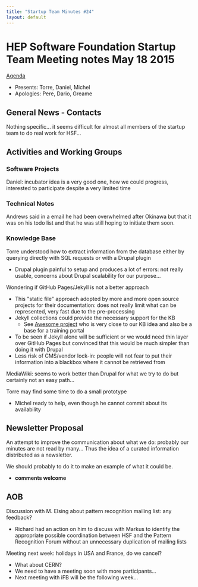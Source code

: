 ```yaml
---
title: "Startup Team Minutes #24"
layout: default
---
```


# HEP Software Foundation Startup Team Meeting notes May 18 2015

[Agenda](http://hepsoftwarefoundation.org/content/hsf-startup-team-24th-meeting)

* Presents: Torre, Daniel, Michel
* Apologies: Pere, Dario, Greame


## General News - Contacts

Nothing specific... it seems difficult for almost all members of the startup team to do real work for HSF...

## Activities and Working Groups

### Software Projects

Daniel: incubator idea is a very good one, how we could progress, interested to participate despite a very limited time


### Technical Notes

Andrews said in a email he had been overwhelmed after Okinawa but that it was on his todo list and that he was still hoping to initiate them soon.

### Knowledge Base

Torre understood how to extract information from the database either by querying directly with SQL requests or with a Drupal plugin

* Drupal plugin painful to setup and produces a lot of errors: not really usable, concerns about Drupal scalability for our purpose...

Wondering if GitHub Pages/Jekyll is not a better approach

* This "static file" approach adopted by more and more open source projects for their documentation: does not really limit what can be represented,
very fast due to the pre-processing
* Jekyll collections could provide the necessary support for the KB
  * See [Awesome project](https://github.com/sindresorhus/awesome) who is very close to our KB idea and also be a base for a training portal
* To be seen if Jekyll alone will be sufficient or we would need thin layer over GitHub Pages but convinced that this would be much simpler
than doing it with Drupal
* Less risk of CMS/vendor lock-in: people will not fear to put their information into a blackbox where it cannot be retrieved from

MediaWiki: seems to work better than Drupal for what we try to do but certainly not an easy path...

Torre may find some time to do a small prototype

* Michel ready to help, even though he cannot commit about its availability



## Newsletter Proposal

An attempt to improve the communication about what we do: probably our minutes are not read by many... Thus the idea of a curated information distributed
as a newsletter.

We should probably to do it to make an example of what it could be.

* **comments welcome**


## AOB

Discussion with M. Elsing about pattern recognition mailing list: any feedback?

* Richard had an action on him to discuss with Markus to identify the appropriate possible coordination between HSF and the Pattern Recognition Forum
without an unnecessary duplication of mailing lists

Meeting next week: holidays in USA and France, do we cancel?

* What about CERN?
* We need to have a meeting soon with more participants...
* Next meeting with iFB will be the following week...
